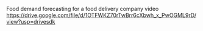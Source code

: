 Food demand forecasting for a food delivery company video
https://drive.google.com/file/d/1OTFWKZ70rTwBrr6cXbwh_x_PwOGML9rD/view?usp=drivesdk
